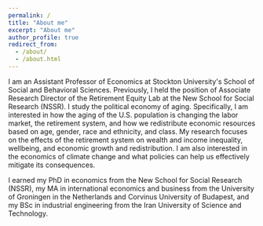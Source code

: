 ```yaml
---
permalink: /
title: "About me"
excerpt: "About me"
author_profile: true
redirect_from: 
  - /about/
  - /about.html
---
```

I am an Assistant Professor of Economics at Stockton University's School of Social and Behavioral Sciences. Previously, I held the position of Associate Research Director of the Retirement Equity Lab at the New School for Social Research (NSSR). I study the political economy of aging. Specifically, I am interested in how the aging of the U.S. population is changing the labor market, the retirement system, and how we redistribute economic resources based on age, gender, race and ethnicity, and class. My research focuses on the effects of the retirement system on wealth and income inequality, wellbeing, and economic growth and redistribution. I am also interested in the economics of climate change and what policies can help us effectively mitigate its consequences. 

I earned my PhD in economics from the New School for Social Research (NSSR), my MA in international economics and business from the University of Groningen in the Netherlands and Corvinus University of Budapest, and my BSc in industrial engineering from the Iran University of Science and Technology.
